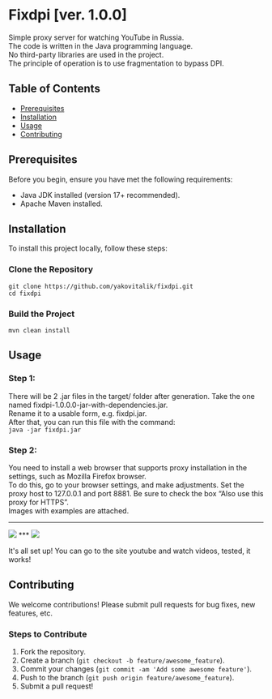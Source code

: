 # Fixdpi [ver. 1.0.0]

Simple proxy server for watching YouTube in Russia.  
The code is written in the Java programming language.  
No third-party libraries are used in the project.  
The principle of operation is to use fragmentation to bypass DPI.  

## Table of Contents
- [Prerequisites](#prerequisites)
- [Installation](#installation)
- [Usage](#usage)
- [Contributing](#contributing)

## Prerequisites
Before you begin, ensure you have met the following requirements:
* Java JDK installed (version 17+ recommended).
* Apache Maven installed.

## Installation
To install this project locally, follow these steps:

### Clone the Repository

```git clone https://github.com/yakovitalik/fixdpi.git```  
```cd fixdpi```  

### Build the Project  

```mvn clean install```  


## Usage
### Step 1:
There will be 2 .jar files in the target/ folder after generation. Take the one named fixdpi-1.0.0.0-jar-with-dependencies.jar.  
Rename it to a usable form, e.g. fixdpi.jar.  
After that, you can run this file with the command:  
```java -jar fixdpi.jar```

### Step 2:
You need to install a web browser that supports proxy installation in the settings, such as Mozilla Firefox browser.  
To do this, go to your browser settings, and make adjustments. Set the proxy host to 127.0.0.1 and port 8881. Be sure to check the box “Also use this proxy for HTTPS”.  
Images with examples are attached.  
***
<img src=https://github.com/yakovitalik/fixdpi/blob/master/Screen1.jpg>
***
<img src=https://github.com/yakovitalik/fixdpi/blob/master/Screen2.jpg>

It's all set up! You can go to the site youtube and watch videos, tested, it works!  

## Contributing
We welcome contributions! Please submit pull requests for bug fixes, new features, etc.

### Steps to Contribute
1. Fork the repository.
2. Create a branch (`git checkout -b feature/awesome_feature`).
3. Commit your changes (`git commit -am 'Add some awesome feature'`).
4. Push to the branch (`git push origin feature/awesome_feature`).
5. Submit a pull request!


